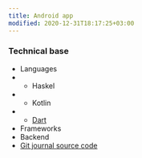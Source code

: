 ```yaml
---
title: Android app
modified: 2020-12-31T18:17:25+03:00
---
```


### Technical base
* Languages
* * Haskel
* * Kotlin
* * [Dart](https://dart.dev)
* Frameworks
* Backend
* [Git journal source code](https://github.com/GitJournal/GitJournal)